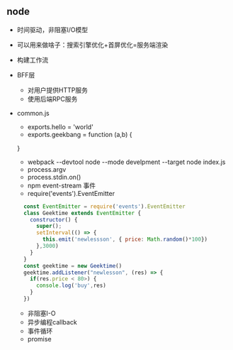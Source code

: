 ## node
   - 时间驱动，非阻塞I/O模型
   - 可以用来做啥子：搜索引擎优化+首屏优化=服务端渲染
   - 构建工作流
   - BFF层
     - 对用户提供HTTP服务
     - 使用后端RPC服务
   - common.js
     - exports.hello = 'world'
     - exports.geekbang = function (a,b) {

     }
     - webpack --devtool node --mode develpment --target node  index.js
     - process.argv
     - process.stdin.on()
     - npm event-stream 事件
     - require('events').EventEmitter
     ```js
       const EventEmitter = require('events').EventEmitter
       class Geektime extends EventEmitter {
         constructor() {
           super();
           setInterval(() => {
             this.emit('newlessson', { price: Math.random()*100})
           },3000)
         }
       }
       const geektime = new Geektime()
       geektime.addListener("newlesson", (res) => {
         if(res.price < 80>) {
           console.log('buy',res)
         }
       })
     ```

     - 非阻塞I-O
     - 异步编程callback
     - 事件循环
     - promise